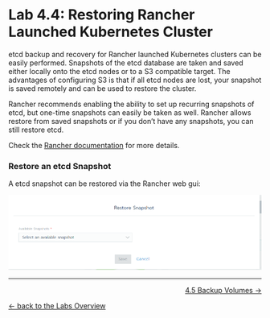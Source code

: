 # Lab 4.4: Restoring Rancher Launched Kubernetes Cluster

etcd backup and recovery for Rancher launched Kubernetes clusters can be easily performed. Snapshots of the etcd database are taken and saved either locally onto the etcd nodes or to a S3 compatible target. The advantages of configuring S3 is that if all etcd nodes are lost, your snapshot is saved remotely and can be used to restore the cluster.

Rancher recommends enabling the ability to set up recurring snapshots of etcd, but one-time snapshots can easily be taken as well. Rancher allows restore from saved snapshots or if you don’t have any snapshots, you can still restore etcd.

Check the [Rancher documentation](https://rancher.com/docs/rancher/v2.x/en/cluster-admin/restoring-etcd/) for more details.

### Restore an etcd Snapshot

A etcd snapshot can be restored via the Rancher web gui:

![Restore Snapshop](../resources/images/restoresnapshot.png)

---

<p width="100px" align="right"><a href="45_backupvolumes.md">4.5 Backup Volumes →</a></p>

[← back to the Labs Overview](../README.md)
